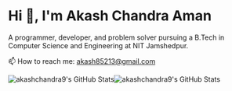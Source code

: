 # Hi 👋, I'm Akash Chandra Aman

A programmer, developer, and problem solver pursuing a B.Tech in Computer Science and Engineering at NIT Jamshedpur.

📫 How to reach me: akash85213@gmail.com



<div style="display: flex; flex-direction: row;">
  <img src="https://github-readme-stats.vercel.app/api?username=akashchandra9&theme=default&show_icons=true&hide_border=true&count_private=true" alt="akashchandra9's GitHub Stats" />
  <img src="https://github-readme-stats.vercel.app/api/top-langs/?username=akashchandra9&theme=default&show_icons=true&hide_border=true&layout=compact" alt="akashchandra9's GitHub Stats" />
</div>

